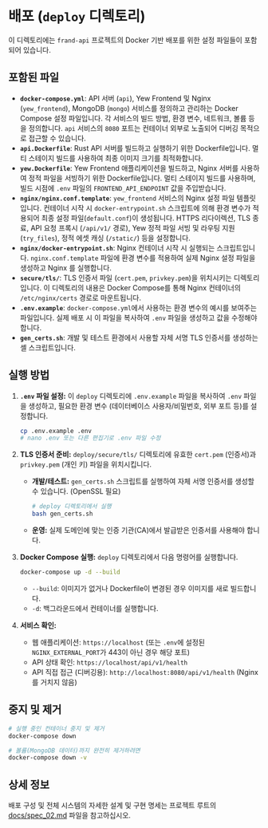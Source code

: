 # 배포 (`deploy` 디렉토리)

이 디렉토리에는 `frand-api` 프로젝트의 Docker 기반 배포를 위한 설정 파일들이 포함되어 있습니다.

## 포함된 파일

*   **`docker-compose.yml`**: API 서버 (`api`), Yew Frontend 및 Nginx (`yew_frontend`), MongoDB (`mongo`) 서비스를 정의하고 관리하는 Docker Compose 설정 파일입니다. 각 서비스의 빌드 방법, 환경 변수, 네트워크, 볼륨 등을 정의합니다. `api` 서비스의 `8080` 포트는 컨테이너 외부로 노출되어 디버깅 목적으로 접근할 수 있습니다.
*   **`api.Dockerfile`**: Rust API 서버를 빌드하고 실행하기 위한 Dockerfile입니다. 멀티 스테이지 빌드를 사용하여 최종 이미지 크기를 최적화합니다.
*   **`yew.Dockerfile`**: Yew Frontend 애플리케이션을 빌드하고, Nginx 서버를 사용하여 정적 파일을 서빙하기 위한 Dockerfile입니다. 멀티 스테이지 빌드를 사용하며, 빌드 시점에 `.env` 파일의 `FRONTEND_API_ENDPOINT` 값을 주입받습니다.
*   **`nginx/nginx.conf.template`**: `yew_frontend` 서비스의 Nginx 설정 파일 템플릿입니다. 컨테이너 시작 시 `docker-entrypoint.sh` 스크립트에 의해 환경 변수가 적용되어 최종 설정 파일(`default.conf`)이 생성됩니다. HTTPS 리다이렉션, TLS 종료, API 요청 프록시 (`/api/v1/` 경로), Yew 정적 파일 서빙 및 라우팅 지원 (`try_files`), 정적 에셋 캐싱 (`/static/`) 등을 설정합니다.
*   **`nginx/docker-entrypoint.sh`**: Nginx 컨테이너 시작 시 실행되는 스크립트입니다. `nginx.conf.template` 파일에 환경 변수를 적용하여 실제 Nginx 설정 파일을 생성하고 Nginx 를 실행합니다.
*   **`secure/tls/`**: TLS 인증서 파일 (`cert.pem`, `privkey.pem`)을 위치시키는 디렉토리입니다. 이 디렉토리의 내용은 Docker Compose를 통해 Nginx 컨테이너의 `/etc/nginx/certs` 경로로 마운트됩니다.
*   **`.env.example`**: `docker-compose.yml`에서 사용하는 환경 변수의 예시를 보여주는 파일입니다. 실제 배포 시 이 파일을 복사하여 `.env` 파일을 생성하고 값을 수정해야 합니다.
*   **`gen_certs.sh`**: 개발 및 테스트 환경에서 사용할 자체 서명 TLS 인증서를 생성하는 셸 스크립트입니다.

## 실행 방법

1.  **`.env` 파일 설정:** 이 `deploy` 디렉토리에 `.env.example` 파일을 복사하여 `.env` 파일을 생성하고, 필요한 환경 변수 (데이터베이스 사용자/비밀번호, 외부 포트 등)를 설정합니다.
    ```bash
    cp .env.example .env
    # nano .env 또는 다른 편집기로 .env 파일 수정
    ```
2.  **TLS 인증서 준비:** `deploy/secure/tls/` 디렉토리에 유효한 `cert.pem` (인증서)과 `privkey.pem` (개인 키) 파일을 위치시킵니다.
    *   **개발/테스트:** `gen_certs.sh` 스크립트를 실행하여 자체 서명 인증서를 생성할 수 있습니다. (OpenSSL 필요)
        ```bash
        # deploy 디렉토리에서 실행
        bash gen_certs.sh
        ```
    *   **운영:** 실제 도메인에 맞는 인증 기관(CA)에서 발급받은 인증서를 사용해야 합니다.
3.  **Docker Compose 실행:** `deploy` 디렉토리에서 다음 명령어를 실행합니다.
    ```bash
    docker-compose up -d --build
    ```
    *   `--build`: 이미지가 없거나 Dockerfile이 변경된 경우 이미지를 새로 빌드합니다.
    *   `-d`: 백그라운드에서 컨테이너를 실행합니다.

4.  **서비스 확인:**
    *   웹 애플리케이션: `https://localhost` (또는 `.env`에 설정된 `NGINX_EXTERNAL_PORT`가 443이 아닌 경우 해당 포트)
    *   API 상태 확인: `https://localhost/api/v1/health`
    *   API 직접 접근 (디버깅용): `http://localhost:8080/api/v1/health` (Nginx를 거치지 않음)

## 중지 및 제거

```bash
# 실행 중인 컨테이너 중지 및 제거
docker-compose down

# 볼륨(MongoDB 데이터)까지 완전히 제거하려면
docker-compose down -v
```

## 상세 정보

배포 구성 및 전체 시스템의 자세한 설계 및 구현 명세는 프로젝트 루트의 [docs/spec_02.md](../../docs/spec_02.md) 파일을 참고하십시오.
